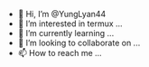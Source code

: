 - 👋 Hi, I’m @YungLyan44
- 👀 I’m interested in termux ...
- 🌱 I’m currently learning ...
- 💞️ I’m looking to collaborate on ...
- 📫 How to reach me ...

<!---
YungLyan44/YungLyan44 is a ✨ special ✨ repository because its `README.md` (this file) appears on your GitHub profile.
You can click the Preview link to take a look at your changes.
--->
